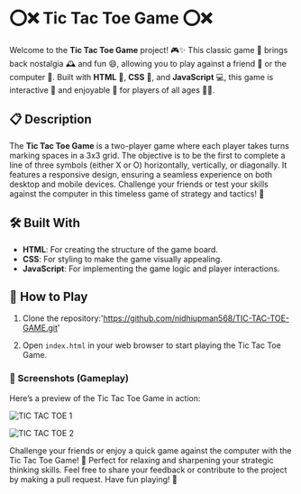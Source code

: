 

# ⭕❌ Tic Tac Toe Game ⭕❌

Welcome to the **Tic Tac Toe Game** project! 🎮✨ This classic game 🎲 brings back nostalgia 🕰️ and fun 😄, allowing you to play against a friend 👥 or the computer 🤖. Built with **HTML** 📄, **CSS** 🎨, and **JavaScript** 💻, this game is interactive 🔄 and enjoyable 🎉 for players of all ages 👶👴.

## 📋 Description

The **Tic Tac Toe Game** is a two-player game where each player takes turns marking spaces in a 3x3 grid. The objective is to be the first to complete a line of three symbols (either X or O) horizontally, vertically, or diagonally. It features a responsive design, ensuring a seamless experience on both desktop and mobile devices. Challenge your friends or test your skills against the computer in this timeless game of strategy and tactics! 🌟

## 🛠️ Built With

- **HTML**: For creating the structure of the game board.
- **CSS**: For styling to make the game visually appealing.
- **JavaScript**: For implementing the game logic and player interactions.

## 🚀 How to Play

1. Clone the repository:'https://github.com/nidhiupman568/TIC-TAC-TOE-GAME.git'
  
2. Open `index.html` in your web browser to start playing the Tic Tac Toe Game.

### 📸 Screenshots (Gameplay)

Here’s a preview of the Tic Tac Toe Game in action:

![TIC TAC TOE 1](https://github.com/nidhiupman568/TIC-TAC-TOE-GAME/assets/130860182/a8587075-1c2b-4274-89b7-42c6d7aa8cf1)

![TIC TAC TOE 2](https://github.com/nidhiupman568/TIC-TAC-TOE-GAME/assets/130860182/83ca337e-26d1-4fff-a933-ffccb50bda03)

Challenge your friends or enjoy a quick game against the computer with the Tic Tac Toe Game! 🎯 Perfect for relaxing and sharpening your strategic thinking skills. Feel free to share your feedback or contribute to the project by making a pull request. Have fun playing! 🌟

